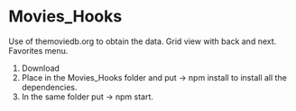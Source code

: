 # Movies_Hooks
 Use of themoviedb.org to obtain the data. Grid view with back and next. Favorites menu.
 
 
1. Download
2. Place in the Movies_Hooks folder and put -> npm install to install all the dependencies.
3. In the same folder put -> npm start.
